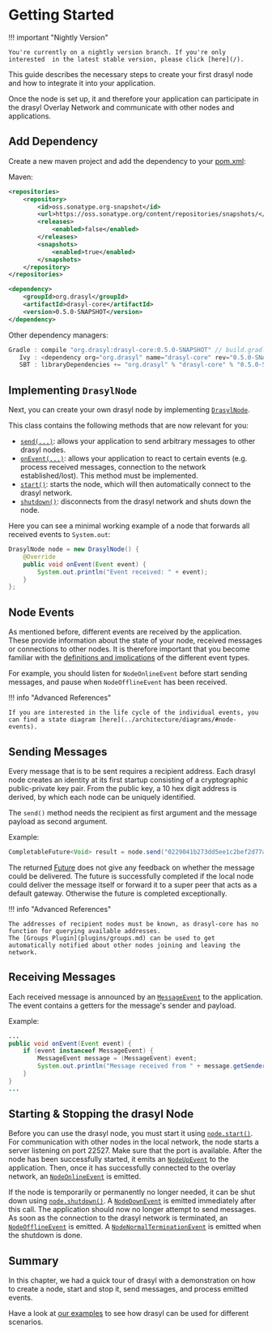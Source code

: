 # Getting Started

!!! important "Nightly Version"

    You're currently on a nightly version branch. If you're only interested  in the latest stable version, please click [here](/).

This guide describes the necessary steps to create your first drasyl node and how to integrate it into your application.

Once the node is set up, it and therefore your application can participate in the drasyl Overlay Network and communicate with other nodes and applications.

## Add Dependency

Create a new maven project and add the dependency to your [pom.xml](http://maven.apache.org/pom.html):

Maven:
```xml
<repositories>
    <repository>
        <id>oss.sonatype.org-snapshot</id>
        <url>https://oss.sonatype.org/content/repositories/snapshots/</url>
        <releases>
            <enabled>false</enabled>
        </releases>
        <snapshots>
            <enabled>true</enabled>
        </snapshots>
    </repository>
</repositories>
```

```xml
<dependency>
    <groupId>org.drasyl</groupId>
    <artifactId>drasyl-core</artifactId>
    <version>0.5.0-SNAPSHOT</version>
</dependency>
```

Other dependency managers:
```java
Gradle : compile "org.drasyl:drasyl-core:0.5.0-SNAPSHOT" // build.gradle 
   Ivy : <dependency org="org.drasyl" name="drasyl-core" rev="0.5.0-SNAPSHOT" conf="build" /> // ivy.xml
   SBT : libraryDependencies += "org.drasyl" % "drasyl-core" % "0.5.0-SNAPSHOT" // build.sbt
```

## Implementing `DrasylNode`

Next, you can create your own drasyl node by implementing [`DrasylNode`](https://www.javadoc.io/doc/org.drasyl/drasyl-core/latest/org/drasyl/DrasylNode.html).

This class contains the following methods that are now relevant for you:

* [`send(...)`](https://www.javadoc.io/doc/org.drasyl/drasyl-core/latest/org/drasyl/DrasylNode.html#send(java.lang.String,java.lang.Object)): allows your application to send arbitrary messages to other drasyl nodes.
* [`onEvent(...)`](https://www.javadoc.io/doc/org.drasyl/drasyl-core/latest/org/drasyl/DrasylNode.html#onEvent(org.drasyl.event.Event)): allows your application to react to certain events (e.g. process received messages, connection to the network established/lost). This method must be implemented.
* [`start()`](https://www.javadoc.io/doc/org.drasyl/drasyl-core/latest/org/drasyl/DrasylNode.html#start()): starts the node, which will then automatically connect to the drasyl network.
* [`shutdown()`](https://www.javadoc.io/doc/org.drasyl/drasyl-core/latest/org/drasyl/DrasylNode.html#shutdown()): disconnects from the drasyl network and shuts down the node.
 
Here you can see a minimal working example of a node that forwards all received events to `System.out`:
```java
DrasylNode node = new DrasylNode() {
    @Override
    public void onEvent(Event event) {
        System.out.println("Event received: " + event);
    }
};
```

## Node Events

As mentioned before, different events are received by the application.
These provide information about the state of your node, received messages or connections to other nodes.
It is therefore important that you become familiar with the [definitions and implications](https://www.javadoc.io/doc/org.drasyl/drasyl-core/latest/org/drasyl/event/package-summary.html) of
the different event types.

For example, you should listen for `NodeOnlineEvent` before start sending messages, and pause when `NodeOfflineEvent` has been received.

!!! info "Advanced References"
    
    If you are interested in the life cycle of the individual events, you can find a state diagram [here](../architecture/diagrams/#node-events).

## Sending Messages

Every message that is to be sent requires a recipient address.
Each drasyl node creates an identity at its first startup consisting of a cryptographic public-private key pair.
From the public key, a 10 hex digit address is derived, by which each node can be uniquely identified.

The `send()` method needs the recipient as first argument and the message payload as second argument.

Example:
```java
CompletableFuture<Void> result = node.send("0229041b273dd5ee1c2bef2d77ae17dbd00d2f0a2e939e22d42ef1c4bf05147ea9", "Hello World".getBytes());
```

The returned [Future](https://www.baeldung.com/java-completablefuture) does not give any feedback on whether the message could be delivered. 
The future is successfully completed if the local node could deliver the message itself or forward it to a super peer that acts as a default gateway.
Otherwise the future is completed exceptionally.

!!! info "Advanced References"
    
    The addresses of recipient nodes must be known, as drasyl-core has no function for querying available addresses.
    The [Groups Plugin](plugins/groups.md) can be used to get automatically notified about other nodes joining and leaving the network.

## Receiving Messages

Each received message is announced by an [`MessageEvent`](https://www.javadoc.io/doc/org.drasyl/drasyl-core/latest/org/drasyl/event/MessageEvent.html) to the application.
The event contains a getters for the message's sender and payload.

Example:
```java
...
public void onEvent(Event event) {
    if (event instanceof MessageEvent) {
        MessageEvent message = (MessageEvent) event;
        System.out.println("Message received from " + message.getSender() + " with payload " + new String(message.getPayload()));
    }
}
...
```

## Starting & Stopping the drasyl Node

Before you can use the drasyl node, you must start it using [`node.start()`](https://www.javadoc.io/doc/org.drasyl/drasyl-core/latest/org/drasyl/DrasylNode.html#start()).
For communication with other nodes in the local network, the node starts a server
listening on port 22527. Make sure that the port is available.
After the node has been successfully started, it emits an [`NodeUpEvent`](https://www.javadoc.io/doc/org.drasyl/drasyl-core/latest/org/drasyl/event/NodeUpEvent.html) to the application.
Then, once it has successfully connected to the overlay network, an [`NodeOnlineEvent`](https://www.javadoc.io/doc/org.drasyl/drasyl-core/latest/org/drasyl/event/NodeOnlineEvent.html) is emitted.

If the node is temporarily or permanently no longer needed, it can be shut down using [`node.shutdown()`](https://www.javadoc.io/doc/org.drasyl/drasyl-core/latest/org/drasyl/DrasylNode.html#shutdown()).
A [`NodeDownEvent`](https://www.javadoc.io/doc/org.drasyl/drasyl-core/latest/org/drasyl/event/NodeDownEvent.html) is emitted immediately after this call. The application should now no longer attempt to send messages.
As soon as the connection to the drasyl network is terminated, an [`NodeOfflineEvent`](https://www.javadoc.io/doc/org.drasyl/drasyl-core/latest/org/drasyl/event/NodeOfflineEvent.html) is emitted.
A [`NodeNormalTerminationEvent`](https://www.javadoc.io/doc/org.drasyl/drasyl-core/latest/org/drasyl/event/NodeNormalTerminationEvent.html) is emitted when the shutdown is done.


## Summary

In this chapter, we had a quick tour of drasyl with a demonstration on how to create a node, start
and stop it, send messages, and process emitted events.

Have a look at [our examples](https://github.com/drasyl-overlay/drasyl/tree/master/drasyl-examples)
to see how drasyl can be used for different scenarios.
